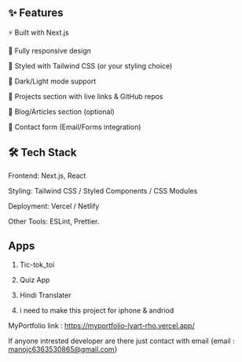## ✨ Features

⚡ Built with Next.js

📱 Fully responsive design

🎨 Styled with Tailwind CSS (or your styling choice)

🌙 Dark/Light mode support

📂 Projects section with live links & GitHub repos

📝 Blog/Articles section (optional)

📧 Contact form (Email/Forms integration)

## 🛠️ Tech Stack

Frontend: Next.js, React

Styling: Tailwind CSS / Styled Components / CSS Modules

Deployment: Vercel / Netlify

Other Tools: ESLint, Prettier.

## Apps

1) Tic-tok_toi

2) Quiz App

3) Hindi Translater

4) i need to make this project for iphone & andriod


MyPortfolio link : https://myportfolio-lyart-rho.vercel.app/


If anyone intrested developer are there just contact with email {email : manojc6363530865@gmail.com}